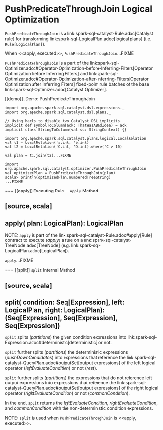 # PushPredicateThroughJoin Logical Optimization

`PushPredicateThroughJoin` is a link:spark-sql-catalyst-Rule.adoc[Catalyst rule] for transforming link:spark-sql-LogicalPlan.adoc[logical plans] (i.e. `Rule[LogicalPlan]`).

When <<apply, executed>>, `PushPredicateThroughJoin`...FIXME

`PushPredicateThroughJoin` is a part of the link:spark-sql-Optimizer.adoc#Operator-Optimization-before-Inferring-Filters[Operator Optimization before Inferring Filters] and link:spark-sql-Optimizer.adoc#Operator-Optimization-after-Inferring-Filters[Operator Optimization after Inferring Filters] fixed-point rule batches of the base link:spark-sql-Optimizer.adoc[Catalyst Optimizer].

[[demo]]
.Demo: PushPredicateThroughJoin
```
import org.apache.spark.sql.catalyst.dsl.expressions._
import org.apache.spark.sql.catalyst.dsl.plans._

// Using hacks to disable two Catalyst DSL implicits
implicit def symbolToColumn(ack: ThatWasABadIdea) = ack
implicit class StringToColumn(val sc: StringContext) {}

import org.apache.spark.sql.catalyst.plans.logical.LocalRelation
val t1 = LocalRelation('a.int, 'b.int)
val t2 = LocalRelation('C.int, 'D.int).where('C > 10)

val plan = t1.join(t2)...FIXME

import org.apache.spark.sql.catalyst.optimizer.PushPredicateThroughJoin
val optimizedPlan = PushPredicateThroughJoin(plan)
scala> println(optimizedPlan.numberedTreeString)
...FIXME
```

=== [[apply]] Executing Rule -- `apply` Method

[source, scala]
----
apply(
  plan: LogicalPlan): LogicalPlan
----

NOTE: `apply` is part of the link:spark-sql-catalyst-Rule.adoc#apply[Rule] contract to execute (_apply_) a rule on a link:spark-sql-catalyst-TreeNode.adoc[TreeNode] (e.g. link:spark-sql-LogicalPlan.adoc[LogicalPlan]).

`apply`...FIXME

=== [[split]] `split` Internal Method

[source, scala]
----
split(
  condition: Seq[Expression],
  left: LogicalPlan,
  right: LogicalPlan): (Seq[Expression], Seq[Expression], Seq[Expression])
----

`split` splits (_partitions_) the given condition expressions into link:spark-sql-Expression.adoc#deterministic[deterministic] or not.

`split` further splits (_partitions_) the deterministic expressions (_pushDownCandidates_) into expressions that reference the link:spark-sql-catalyst-QueryPlan.adoc#outputSet[output expressions] of the left logical operator (_leftEvaluateCondition_) or not (_rest_).

`split` further splits (_partitions_) the expressions that do not reference left output expressions into expressions that reference the link:spark-sql-catalyst-QueryPlan.adoc#outputSet[output expressions] of the right logical operator (_rightEvaluateCondition_) or not (_commonCondition_).

In the end, `split` returns the _leftEvaluateCondition_, _rightEvaluateCondition_, and _commonCondition_ with the non-deterministic condition expressions.

NOTE: `split` is used when `PushPredicateThroughJoin` is <<apply, executed>>.
